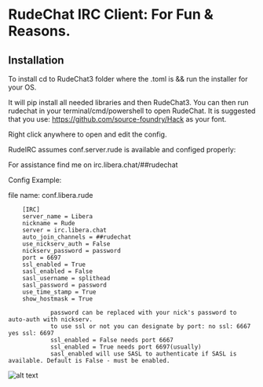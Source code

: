 # RudeChat IRC Client: For Fun & Reasons.
## Installation        
To install cd to RudeChat3 folder where the .toml is && run the installer for your OS. 

It will pip install all needed libraries and then RudeChat3. 
You can then run rudechat in your terminal/cmd/powershell to open RudeChat.
It is suggested that you use: https://github.com/source-foundry/Hack as your font.
        
Right click anywhere to open and edit the config.
        
RudeIRC assumes conf.server.rude is available and configed properly:

For assistance find me on irc.libera.chat/##rudechat

Config Example:

file name: conf.libera.rude

        [IRC]
        server_name = Libera
        nickname = Rude
        server = irc.libera.chat
        auto_join_channels = ##rudechat
        use_nickserv_auth = False
        nickserv_password = password
        port = 6697
        ssl_enabled = True
        sasl_enabled = False
        sasl_username = splithead
        sasl_password = password
        use_time_stamp = True
        show_hostmask = True

                password can be replaced with your nick's password to auto-auth with nickserv.
                to use ssl or not you can designate by port: no ssl: 6667 yes ssl: 6697
                ssl_enabled = False needs port 6667
                ssl_enabled = True needs port 6697(usually)
                sasl_enabled will use SASL to authenticate if SASL is available. Default is False - must be enabled.

![alt text](https://i.imgur.com/2DmsET8.png)
